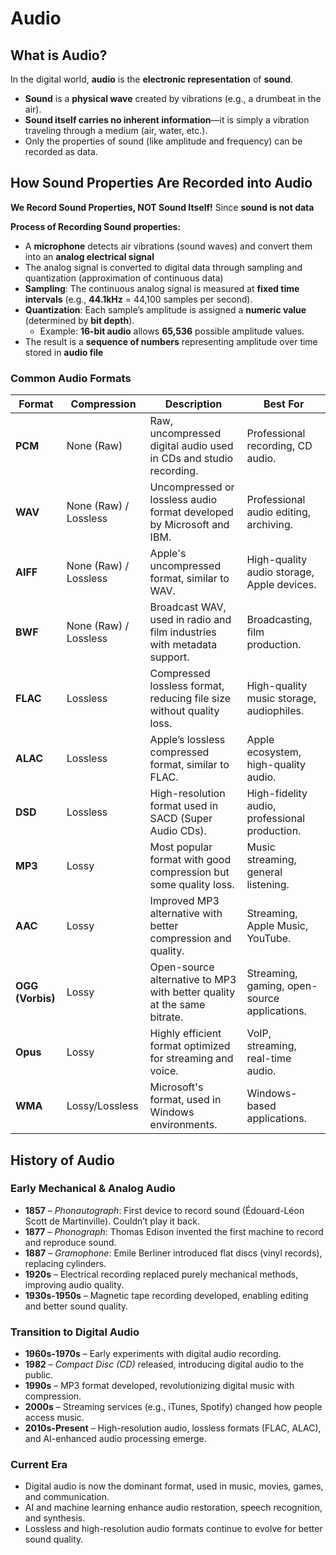 # Audio

## What is Audio?

In the digital world, **audio** is the **electronic representation** of **sound**.

- **Sound** is a **physical wave** created by vibrations (e.g., a drumbeat in the air).  
- **Sound itself carries no inherent information**—it is simply a vibration traveling through a medium (air, water, etc.).  
- Only the properties of sound (like amplitude and frequency) can be recorded as data.  

## **How Sound Properties Are Recorded into Audio**

**We Record Sound Properties, NOT Sound Itself!**  Since **sound is not data**

**Process of Recording Sound properties:**
  - A **microphone** detects air vibrations (sound waves) and convert them into an **analog electrical signal**
  - The analog signal is converted to digital data through sampling and quantization (approximation of continuous data)
   - **Sampling**: The continuous analog signal is measured at **fixed time intervals** (e.g., **44.1kHz** = 44,100 samples per second).  
   - **Quantization**: Each sample’s amplitude is assigned a **numeric value** (determined by **bit depth**).  
     - Example: **16-bit audio** allows **65,536** possible amplitude values.  
  - The result is a **sequence of numbers** representing amplitude over time stored in **audio file** 

### Common Audio Formats

| **Format**  | **Compression** | **Description** | **Best For** |
|-------------|---------------|----------------|--------------|
| **PCM**     | None (Raw)     | Raw, uncompressed digital audio used in CDs and studio recording. | Professional recording, CD audio. |
| **WAV**     | None (Raw) / Lossless | Uncompressed or lossless audio format developed by Microsoft and IBM. | Professional audio editing, archiving. |
| **AIFF**    | None (Raw) / Lossless | Apple's uncompressed format, similar to WAV. | High-quality audio storage, Apple devices. |
| **BWF**     | None (Raw) / Lossless | Broadcast WAV, used in radio and film industries with metadata support. | Broadcasting, film production. |
| **FLAC**    | Lossless      | Compressed lossless format, reducing file size without quality loss. | High-quality music storage, audiophiles. |
| **ALAC**    | Lossless      | Apple’s lossless compressed format, similar to FLAC. | Apple ecosystem, high-quality audio. |
| **DSD**     | Lossless      | High-resolution format used in SACD (Super Audio CDs). | High-fidelity audio, professional production. |
| **MP3**     | Lossy         | Most popular format with good compression but some quality loss. | Music streaming, general listening. |
| **AAC**     | Lossy         | Improved MP3 alternative with better compression and quality. | Streaming, Apple Music, YouTube. |
| **OGG (Vorbis)** | Lossy  | Open-source alternative to MP3 with better quality at the same bitrate. | Streaming, gaming, open-source applications. |
| **Opus**    | Lossy         | Highly efficient format optimized for streaming and voice. | VoIP, streaming, real-time audio. |
| **WMA**     | Lossy/Lossless | Microsoft's format, used in Windows environments. | Windows-based applications. |

## History of Audio

### Early Mechanical & Analog Audio
- **1857** – *Phonautograph*: First device to record sound (Édouard-Léon Scott de Martinville). Couldn’t play it back.
- **1877** – *Phonograph*: Thomas Edison invented the first machine to record and reproduce sound.
- **1887** – *Gramophone*: Emile Berliner introduced flat discs (vinyl records), replacing cylinders.
- **1920s** – Electrical recording replaced purely mechanical methods, improving audio quality.
- **1930s-1950s** – Magnetic tape recording developed, enabling editing and better sound quality.

### Transition to Digital Audio
- **1960s-1970s** – Early experiments with digital audio recording.
- **1982** – *Compact Disc (CD)* released, introducing digital audio to the public.
- **1990s** – MP3 format developed, revolutionizing digital music with compression.
- **2000s** – Streaming services (e.g., iTunes, Spotify) changed how people access music.
- **2010s-Present** – High-resolution audio, lossless formats (FLAC, ALAC), and AI-enhanced audio processing emerge.

### Current Era
- Digital audio is now the dominant format, used in music, movies, games, and communication.
- AI and machine learning enhance audio restoration, speech recognition, and synthesis.
- Lossless and high-resolution audio formats continue to evolve for better sound quality.

